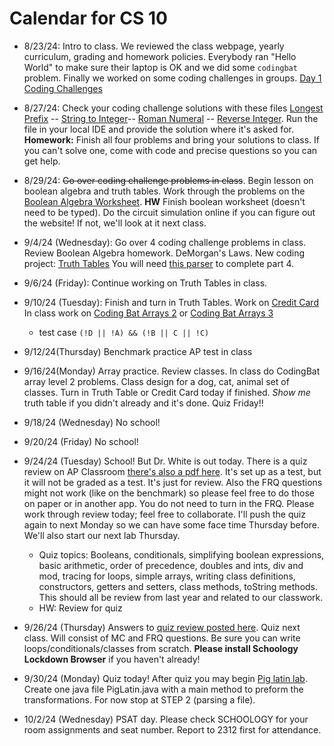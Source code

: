 # Calendar for CS 10


- 8/23/24: Intro to class. We reviewed the class webpage, yearly curriculum, grading and homework policies. Everybody ran "Hello World" to make sure their laptop is OK and we did some `codingbat` problem. Finally we worked on some coding challenges in groups. [Day 1 Coding Challenges](day01.md)

- 8/27/24: Check your coding challenge solutions with these files [Longest Prefix](../code/LongestPrefix.java) -- [String to Integer](../code/AtoIProblem.java)-- [Roman Numeral](../code/RomanToInt.java) -- [Reverse Integer](../code/ReverseInt.java). Run the file in your local IDE and provide the solution where it's asked for.
  **Homework:** Finish all four problems and bring your solutions to class. If you can't solve one, come with code and precise questions so you can get help.

- 8/29/24: ~~Go over coding challenge problems in class~~. Begin lesson on boolean algebra and truth tables. Work through the problems on the [Boolean Algebra Worksheet](./boolean.pdf). **HW** Finish boolean worksheet (doesn't need to be typed). Do the circuit simulation online if you can figure out the website! If not, we'll look at it next class.

- 9/4/24 (Wednesday): Go over 4 coding challenge problems in class. Review Boolean Algebra homework. DeMorgan's Laws. New coding project: [Truth Tables](../AP_shared/truth-tables.md) You will need [this parser](../code/BooleanExpressionParser.java) to complete part 4.

- 9/6/24 (Friday): Continue working on Truth Tables in class.

- 9/10/24 (Tuesday): Finish and turn in Truth Tables. Work on [Credit Card](../AP_shared/Credit_Card_Validation.pdf) In class work on [Coding Bat Arrays 2](https://codingbat.com/java/Array-2) or [Coding Bat Arrays 3](https://codingbat.com/java/Array-2)
  - test case `(!D || !A) && (!B || C || !C)`
- 9/12/24(Thursday) Benchmark practice AP test in class
- 9/16/24(Monday) Array practice. Review classes. In class do CodingBat array level 2 problems. Class design for a dog, cat, animal set of classes. Turn in Truth Table or Credit Card today if finished. *Show me* truth table if you didn't already and it's done. Quiz Friday!!
- 9/18/24 (Wednesday) No school!
- 9/20/24 (Friday) No school!
- 9/24/24 (Tuesday) School! But Dr. White is out today. There is a quiz review on AP Classroom [there's also a pdf here](../AP_shared/Quiz_Review_1.pdf). It's set up as a test, but it will not be graded as a test. It's just for review. Also the FRQ questions might not work (like on the benchmark) so please feel free to do those on paper or in another app. You do not need to turn in the FRQ. Please work through review today; feel free to collaborate. I'll push the quiz again to next Monday so we can have some face time Thursday before. We'll also start our next lab Thursday.
    - Quiz topics: Booleans, conditionals, simplifying boolean expressions, basic arithmetic, order of precedence, doubles and ints, div and mod, tracing for loops, simple arrays, writing class definitions, constructors, getters and setters, class methods, toString methods. This should all be review from last year and related to our classwork.
    - HW: Review for quiz
- 9/26/24 (Thursday) Answers to [quiz review posted here](../AP_shared/Review_1_key.pdf). Quiz next class. Will consist of MC and FRQ questions. Be sure you can write loops/conditionals/classes from scratch.
**Please install Schoology Lockdown Browser** if you haven't already!
- 9/30/24 (Monday) Quiz today! After quiz you may begin [Pig latin lab](../AP_shared/PigLatin.pdf). Create one java file PigLatin.java with a main method to preform the transformations. For now stop at STEP 2 (parsing a file).
- 10/2/24 (Wednesday) PSAT day. Please check SCHOOLOGY for your room assignments and seat number. Report to 2312 first for attendance.